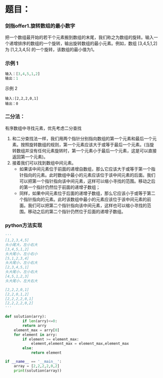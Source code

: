# 题目：
### 剑指offer1.旋转数组的最小数字
把一个数组最开始的若干个元素搬到数组的末尾，我们称之为数组的旋转。输入一个递增排序的数组的一个旋转，输出旋转数组的最小元素。例如，数组 [3,4,5,1,2] 为 [1,2,3,4,5] 的一个旋转，该数组的最小值为1。
### 示例 1
```python
输入：[3,4,5,1,2]
输出：1
```
示例 2
```ptthon
输入:[2,2,2,0,1]
输出：0
```
### 二分法：
有序数组中寻找元素，优先考虑二分查找

1. 和二分查找法一样，我们用两个指针分别指向数组的第一个元素和最后一个元素。按照旋转数组的规则，第一个元素应该大于或等于最后一个元素。(当旋转数组并没有任何元素旋转时，第一个元素小于最后一个元素，这是可以直接返回第一个元素)。
2. 接着我们可以找到数组中间元素。
	- 如果该中间元素位于前面的递增自数组，那么它应该大于或等于第一个指针指向的元素。此时数组中最小的元素应该位于该中间元素的后面。我们可以把第一个指针指向该中间元素，这样可以缩小寻找的范围。移动之后的第一个指针仍然位于前面的递增子数组；
	- 同样，如果中间元素位于后面的递增子数组，那么它应该小于或等于第二个指针指向的元素。此时该数组中最小的元素应该位于该中间元素的前面。我们可以把第二个指针指向该中间元素，这样也可以缩小寻找的范围。移动之后的第二个指针仍然位于后面的递增子数组。
### python方法实现
```python
'''
[1,2,3,4,5]
头小尾大，左小右大
[3,4,5,1,2]
头大尾小，左小右小
[5,1,2,3,4]
头大尾小，左小右大
[2,3,4,5,1]
头大尾小，左小右大
[4,5,1,2,3]
头大尾小，左大右大

[2,2,2,0,1]
[2,2,0,1,2]
[2,2,2,2,0,1]
[2,2,2,2,0,2]
'''

def solution(arry):
        if len(arry)<=0:
        return arry
    element_max = arry[0]
    for element in arry:
        if element >= element_max:
            element,element_max = element_max,element_max
        else:
            return element

if __name__ == '__main__':
    array = [2,2,2,2,0,2]
    print(solution(array))

```
